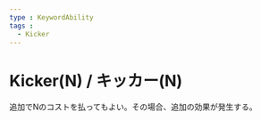 ```yaml
---
type : KeywordAbility
tags : 
  - Kicker
---
```

# Kicker(N) / キッカー(N)

追加でNのコストを払ってもよい。その場合、追加の効果が発生する。

